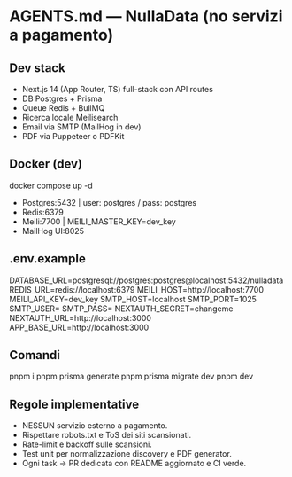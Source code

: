 # AGENTS.md — NullaData (no servizi a pagamento)

## Dev stack

- Next.js 14 (App Router, TS) full-stack con API routes
- DB Postgres + Prisma
- Queue Redis + BullMQ
- Ricerca locale Meilisearch
- Email via SMTP (MailHog in dev)
- PDF via Puppeteer o PDFKit

## Docker (dev)

docker compose up -d

- Postgres:5432 | user: postgres / pass: postgres
- Redis:6379
- Meili:7700 | MEILI_MASTER_KEY=dev_key
- MailHog UI:8025

## .env.example

DATABASE_URL=postgresql://postgres:postgres@localhost:5432/nulladata
REDIS_URL=redis://localhost:6379
MEILI_HOST=http://localhost:7700
MEILI_API_KEY=dev_key
SMTP_HOST=localhost
SMTP_PORT=1025
SMTP_USER=
SMTP_PASS=
NEXTAUTH_SECRET=changeme
NEXTAUTH_URL=http://localhost:3000
APP_BASE_URL=http://localhost:3000

## Comandi

pnpm i
pnpm prisma generate
pnpm prisma migrate dev
pnpm dev

## Regole implementative

- NESSUN servizio esterno a pagamento.
- Rispettare robots.txt e ToS dei siti scansionati.
- Rate-limit e backoff sulle scansioni.
- Test unit per normalizzazione discovery e PDF generator.
- Ogni task → PR dedicata con README aggiornato e CI verde.
